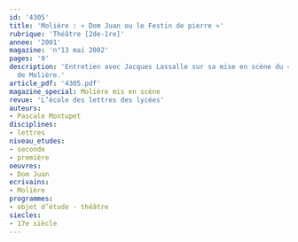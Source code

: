 ```yaml
---
id: '4305'
title: 'Molière : « Dom Juan ou le Festin de pierre »'
rubrique: 'Théâtre [2de-1re]'
annee: '2001'
magazine: 'n°13 mai 2002'
pages: '9'
description: 'Entretien avec Jacques Lassalle sur sa mise en scène du « Dom Juan »,
  de Molière.'
article_pdf: '4305.pdf'
magazine_special: Molière mis en scène
revue: 'L’école des lettres des lycées'
auteurs:
- Pascale Montupet
disciplines:
- lettres
niveau_etudes:
- seconde
- première
oeuvres:
- Dom Juan
ecrivains:
- Molière
programmes:
- objet d’étude - théâtre
siecles:
- 17e siècle
---
```

